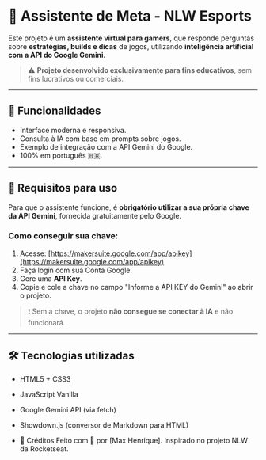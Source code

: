 # 🧠 Assistente de Meta - NLW Esports

Este projeto é um **assistente virtual para gamers**, que responde perguntas sobre **estratégias, builds e dicas** de jogos, utilizando **inteligência artificial com a API do Google Gemini**.

> ⚠️ **Projeto desenvolvido exclusivamente para fins educativos**, sem fins lucrativos ou comerciais.

---

## 🚀 Funcionalidades

- Interface moderna e responsiva.
- Consulta à IA com base em prompts sobre jogos.
- Exemplo de integração com a API Gemini do Google.
- 100% em português 🇧🇷.

---

## 🔑 Requisitos para uso

Para que o assistente funcione, é **obrigatório utilizar a sua própria chave da API Gemini**, fornecida gratuitamente pelo Google.

### Como conseguir sua chave:

1. Acesse: [https://makersuite.google.com/app/apikey](https://makersuite.google.com/app/apikey)
2. Faça login com sua Conta Google.
3. Gere uma **API Key**.
4. Copie e cole a chave no campo "Informe a API KEY do Gemini" ao abrir o projeto.

> ❗ Sem a chave, o projeto **não consegue se conectar à IA** e não funcionará.

---

## 🛠 Tecnologias utilizadas

- HTML5 + CSS3
- JavaScript Vanilla
- Google Gemini API (via fetch)
- Showdown.js (conversor de Markdown para HTML)

- 🙌 Créditos
Feito com 💜 por [Max Henrique].
Inspirado no projeto NLW da Rocketseat.
